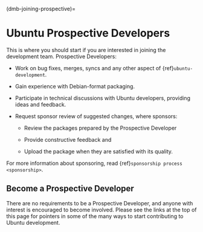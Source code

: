 (dmb-joining-prospective)=
# Ubuntu Prospective Developers

This is where you should start if you are interested in joining the development team. Prospective Developers:

* Work on bug fixes, merges, syncs and any other aspect of {ref}`ubuntu-development`.

* Gain experience with Debian-format packaging.

* Participate in technical discussions with Ubuntu developers, providing ideas and feedback.

* Request sponsor review of suggested changes, where sponsors:

  * Review the packages prepared by the Prospective Developer

  * Provide constructive feedback and

  * Upload the package when they are satisfied with its quality.

For more information about sponsoring, read {ref}`sponsorship process <sponsorship>`.


## Become a Prospective Developer

There are no requirements to be a Prospective Developer, and anyone with interest is encouraged to become involved.
Please see the links at the top of this page for pointers in some of the many ways to start contributing to Ubuntu development.
